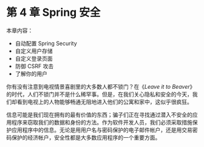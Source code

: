 # 第 4 章 Spring 安全

本章内容：

* 自动配置 Spring Security
* 自定义用户存储
* 自定义登录页面
* 防御 CSRF 攻击
* 了解你的用户

你有没有注意到电视情景喜剧里的大多数人都不锁门？在《_Leave it to Beaver_》的时代，人们不锁门并不是什么稀罕事。但是，在我们关心隐私和安全的今天，我们却看到电视上的人物能够畅通无阻地进入他们的公寓和家中，这似乎很疯狂。

信息可能是我们现在拥有的最有价值的东西；骗子们正在寻找通过潜入不安全的应用程序来窃取我们的数据和身份的方法。作为软件开发人员，我们必须采取措施保护应用程序中的信息。无论是用用户名与密码保护的电子邮件帐户，还是用交易密码保护的经济帐户，安全性都是大多数应用程序的一个重要方面。

